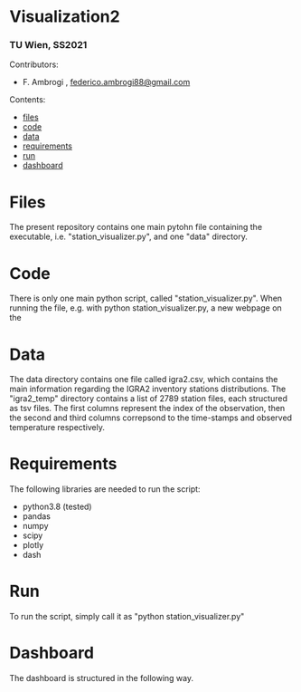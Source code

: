 # Visualization2
### TU Wien, SS2021

Contributors:

* F. Ambrogi , federico.ambrogi88@gmail.com

Contents:
* [files](#Files)
* [code](#Code)
* [data](#Data)
* [requirements](#Requirements)
* [run](#Run)
* [dashboard](#Dashboard)

# Files

The present repository contains one main pytohn file containing the executable, i.e. "station_visualizer.py",
and one "data" directory.


# Code

There is only one main python script, called "station_visualizer.py".
When running the file, e.g. with python station_visualizer.py,
a new webpage on the 

# Data

The data directory contains one file called igra2.csv, which contains the main information regarding the IGRA2 inventory stations distributions.
The "igra2_temp" directory contains a list of 2789 station files, each structured as tsv files.
The first columns represent the index of the observation, then the second and third columns correpsond to the time-stamps and observed temperature respectively.

# Requirements

The following libraries are needed to run the script:
- python3.8 (tested)
- pandas
- numpy
- scipy
- plotly
- dash

# Run

To run the script, simply call it as "python station_visualizer.py"


# Dashboard

The dashboard is structured in the following way.



